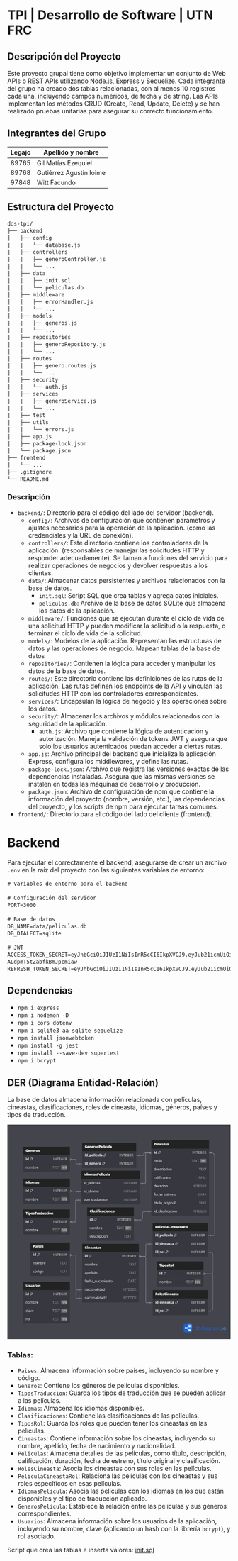 # TPI | Desarrollo de Software | UTN FRC

## Descripción del Proyecto

Este proyecto grupal tiene como objetivo implementar un conjunto de Web APIs o REST APIs utilizando Node.js, Express y Sequelize. Cada integrante del grupo ha creado dos tablas relacionadas, con al menos 10 registros cada una, incluyendo campos numéricos, de fecha y de string. Las APIs implementan los métodos CRUD (Create, Read, Update, Delete) y se han realizado pruebas unitarias para asegurar su correcto funcionamiento.

## Integrantes del Grupo

| Legajo | Apellido y nombre       |
|--------|-------------------------|
|89765   | Gil Matías Ezequiel     |
|89768   | Gutiérrez Agustin Ioime |
|97848   | Witt Facundo            |

## Estructura del Proyecto

```
dds-tpi/
├── backend
|   ├── config
|   |   └── database.js
|   ├── controllers
|   |   ├── generoController.js
|   |   └── ...
|   ├── data
|   |   ├── init.sql
|   |   └── peliculas.db
|   ├── middleware
|   |   ├── errorHandler.js
|   |   └── ...
|   ├── models
|   |   ├── generos.js
|   |   └── ...
|   ├── repositories
|   |   ├── generoRepository.js
|   |   └── ...
|   ├── routes
|   |   ├── genero.routes.js
|   |   └── ...
|   ├── security
|   |   └── auth.js
|   ├── services
|   |   ├── generoService.js
|   |   └── ...
|   ├── test
|   ├── utils
|   |   └── errors.js
|   ├── app.js
|   ├── package-lock.json
|   └── package.json
├── frontend
|   └── ...
├── .gitignore
└── README.md
```
### Descripción
- ```backend/```: Directorio para el código del lado del servidor (backend).
    - ```config/```: Archivos de configuración que contienen parámetros y ajustes necesarios para la operación de la aplicación.  (como las credenciales y la URL de conexión).
    - ```controllers/```: Este directorio contiene los controladores de la aplicación. (responsables de manejar las solicitudes HTTP y responder adecuadamente). Se llaman a funciones del servicio para realizar operaciones de negocios y devolver respuestas a los clientes.
    - ```data/```: Almacenar datos persistentes y archivos relacionados con la base de datos.
        - ```init.sql```: Script SQL que crea tablas y agrega datos iniciales.
        - ```peliculas.db```: Archivo de la base de datos SQLite que almacena los datos de la aplicación.
    - ```middleware/```: Funciones que se ejecutan durante el ciclo de vida de una solicitud HTTP y pueden modificar la solicitud o la respuesta, o terminar el ciclo de vida de la solicitud.
    - ```models/```: Modelos de la aplicación. Representan las estructuras de datos y las operaciones de negocio. Mapean tablas de la base de datos
    - ```repositories/```: Contienen la lógica para acceder y manipular los datos de la base de datos.
    - ```routes/```: Este directorio contiene las definiciones de las rutas de la aplicación. Las rutas definen los endpoints de la API y vinculan las solicitudes HTTP con los controladores correspondientes.
    - ```services/```: Encapsulan la lógica de negocio y las operaciones sobre los datos.
    - ```security/```: Almacenar los archivos y módulos relacionados con la seguridad de la aplicación.
        - ```auth.js```: Archivo que contiene la lógica de autenticación y autorización. Maneja la validación de tokens JWT y asegura que solo los usuarios autenticados puedan acceder a ciertas rutas.
    - ```app.js```: Archivo principal del backend que inicializa la aplicación Express, configura los middlewares, y define las rutas.
    - ```package-lock.json```: Archivo que registra las versiones exactas de las dependencias instaladas. Asegura que las mismas versiones se instalen en todas las máquinas de desarrollo y producción.
    - ```package.json```: Archivo de configuración de npm que contiene la información del proyecto (nombre, versión, etc.), las dependencias del proyecto, y los scripts de npm para ejecutar tareas comunes.
- ```frontend/```: Directorio para el código del lado del cliente (frontend). 

# Backend
Para ejecutar el correctamente el backend, asegurarse de crear un archivo ```.env``` en la raíz del proyecto con las siguientes variables de entorno:
```env
# Variables de entorno para el backend

# Configuración del servidor
PORT=3000

# Base de datos
DB_NAME=data/peliculas.db
DB_DIALECT=sqlite

# JWT
ACCESS_TOKEN_SECRET=eyJhbGciOiJIUzI1NiIsInR5cCI6IkpXVCJ9.eyJub21icmUiOiJhZG1pbiIsImlhdCI6MTcxNjk4OTYxMywiZXhwIjoxNzE2OTkwODEzfQ.2e7Aj_z1vNAfiOdNMQuT-ALdpmT5tZabfkBmJpcmiaw
REFRESH_TOKEN_SECRET=eyJhbGciOiJIUzI1NiIsInR5cCI6IkpXVCJ9.eyJub21icmUiOiJhZG1pbiIsImlhdCI6MTcxNjk4OTYxM30.153KcXudtPZxZqy7H7JN2_mV5uJ9AswY3pgxw22W9e0

```

## Dependencias
- ```npm i express```
- ```npm i nodemon -D```
- ```npm i cors dotenv```
- ```npm i sqlite3 aa-sqlite sequelize```
- ```npm install jsonwebtoken```
- ```npm install -g jest```
- ```npm install --save-dev supertest```
- ```npm i bcrypt```



## DER (Diagrama Entidad-Relación)
La base de datos almacena información relacionada con películas, cineastas, clasificaciones, roles de cineasta, idiomas, géneros, países y tipos de traducción.

![ERD](images/ERD.png)

### Tablas:
- ```Paises```: Almacena información sobre países, incluyendo su nombre y código.
- ```Generos```: Contiene los géneros de películas disponibles.
- ```TiposTraduccion```: Guarda los tipos de traducción que se pueden aplicar a las películas.
- ```Idiomas```: Almacena los idiomas disponibles.
- ```Clasificaciones```: Contiene las clasificaciones de las películas.
- ```TiposRol```: Guarda los roles que pueden tener los cineastas en las películas.
- ```Cineastas```: Contiene información sobre los cineastas, incluyendo su nombre, apellido, fecha de nacimiento y nacionalidad.
- ```Peliculas```: Almacena detalles de las películas, como título, descripción, calificación, duración, fecha de estreno, título original y clasificación.
- ```RolesCineasta```: Asocia los cineastas con sus roles en las películas.
- ```PeliculaCineastaRol```: Relaciona las películas con los cineastas y sus roles específicos en esas películas.
- ```IdiomasPelicula```: Asocia las películas con los idiomas en los que están disponibles y el tipo de traducción aplicado.
- ```GenerosPelicula```: Establece la relación entre las películas y sus géneros correspondientes.
- ```Usuarios```: Almacena información sobre los usuarios de la aplicación, incluyendo su nombre, clave (aplicando un hash con la librería ```bcrypt```), y rol asociado.

Script que crea las tablas e inserta valores: [init.sql](backend\data\init.sql)
